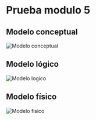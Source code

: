 # Prueba modulo 5

## Modelo conceptual

![Modelo conceptual](https://i.ibb.co/q7VKXrj/PRUEBA-MODELO-CONCEPTUAL.jpg)

## Modelo lógico
![Modelo logico](https://i.ibb.co/MRL5J3S/PRUEBA-MODELO-LOGICO.jpg)

## Modelo físico

![Modelo fisico](https://i.ibb.co/X7gwVXg/PRUEBA-MODELO-FISICO.jpg)
